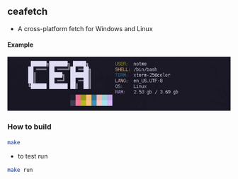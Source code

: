 
## ceafetch
- A cross-platform fetch for Windows and Linux

#### Example
![Example](https://github.com/bendikMichal/ceafetch/blob/assets/ceafetch.png)

### How to build
```sh
make
```
- to test run
```sh
make run

```
